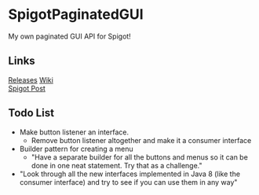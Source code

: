 # SpigotPaginatedGUI
My own paginated GUI API for Spigot!

## Links
[Releases](https://github.com/masterdoctor/SpigotPaginatedGUI/releases)
[Wiki](https://github.com/masterdoctor/SpigotPaginatedGUI/wiki)  
[Spigot Post](https://www.spigotmc.org/threads/paginated-gui.277689/)

## Todo List
* Make button listener an interface.
	* Remove button listener altogether and make it a consumer interface
* Builder pattern for creating a menu
	* "Have a separate builder for all the buttons and menus so it can be done in one neat statement. Try that as a challenge."
* "Look through all the new interfaces implemented in Java 8 (like the consumer interface) and try to see if you can use them in any way"
